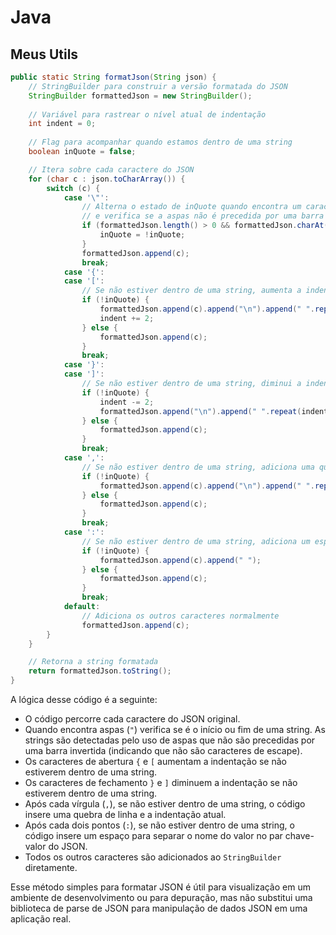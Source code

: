 # Java

## Meus Utils
```java
public static String formatJson(String json) {
    // StringBuilder para construir a versão formatada do JSON
    StringBuilder formattedJson = new StringBuilder();
    
    // Variável para rastrear o nível atual de indentação
    int indent = 0;
    
    // Flag para acompanhar quando estamos dentro de uma string
    boolean inQuote = false;

    // Itera sobre cada caractere do JSON
    for (char c : json.toCharArray()) {
        switch (c) {
            case '\"':
                // Alterna o estado de inQuote quando encontra um caractere de aspas
                // e verifica se a aspas não é precedida por uma barra invertida
                if (formattedJson.length() > 0 && formattedJson.charAt(formattedJson.length() - 1) != '\\') {
                    inQuote = !inQuote;
                }
                formattedJson.append(c);
                break;
            case '{':
            case '[':
                // Se não estiver dentro de uma string, aumenta a indentação
                if (!inQuote) {
                    formattedJson.append(c).append("\n").append(" ".repeat(indent + 2));
                    indent += 2;
                } else {
                    formattedJson.append(c);
                }
                break;
            case '}':
            case ']':
                // Se não estiver dentro de uma string, diminui a indentação
                if (!inQuote) {
                    indent -= 2;
                    formattedJson.append("\n").append(" ".repeat(indent)).append(c);
                } else {
                    formattedJson.append(c);
                }
                break;
            case ',':
                // Se não estiver dentro de uma string, adiciona uma quebra de linha após a vírgula
                if (!inQuote) {
                    formattedJson.append(c).append("\n").append(" ".repeat(indent));
                } else {
                    formattedJson.append(c);
                }
                break;
            case ':':
                // Se não estiver dentro de uma string, adiciona um espaço após o dois-pontos
                if (!inQuote) {
                    formattedJson.append(c).append(" ");
                } else {
                    formattedJson.append(c);
                }
                break;
            default:
                // Adiciona os outros caracteres normalmente
                formattedJson.append(c);
        }
    }

    // Retorna a string formatada
    return formattedJson.toString();
}
```

A lógica desse código é a seguinte:

- O código percorre cada caractere do JSON original.
- Quando encontra aspas (`"`) verifica se é o início ou fim de uma string. As strings são detectadas pelo uso de aspas que não são precedidas por uma barra invertida (indicando que não são caracteres de escape).
- Os caracteres de abertura `{` e `[` aumentam a indentação se não estiverem dentro de uma string.
- Os caracteres de fechamento `}` e `]` diminuem a indentação se não estiverem dentro de uma string.
- Após cada vírgula (`,`), se não estiver dentro de uma string, o código insere uma quebra de linha e a indentação atual.
- Após cada dois pontos (`:`), se não estiver dentro de uma string, o código insere um espaço para separar o nome do valor no par chave-valor do JSON.
- Todos os outros caracteres são adicionados ao `StringBuilder` diretamente.

Esse método simples para formatar JSON é útil para visualização em um ambiente de desenvolvimento ou para depuração, mas não substitui uma biblioteca de parse de JSON para manipulação de dados JSON em uma aplicação real.